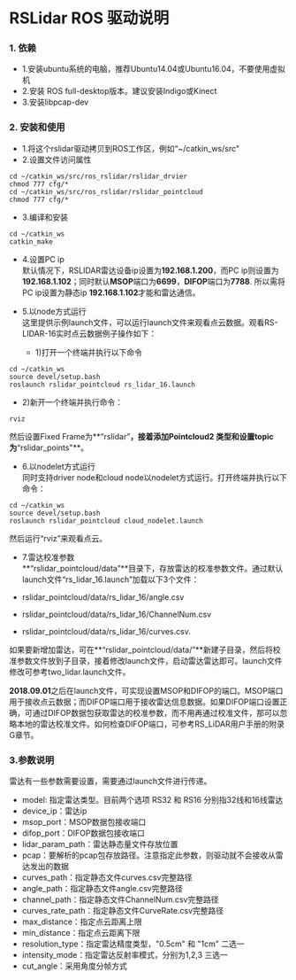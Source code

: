 # RSLidar ROS 驱动说明

### 1. 依赖
* 1.安装ubuntu系统的电脑，推荐Ubuntu14.04或Ubuntu16.04，不要使用虚拟机
* 2.安装 ROS full-desktop版本。建议安装Indigo或Kinect
* 3.安装libpcap-dev

### 2. 安装和使用
* 1.将这个rslidar驱动拷贝到ROS工作区，例如“~/catkin_ws/src"
* 2.设置文件访问属性
```
cd ~/catkin_ws/src/ros_rslidar/rslidar_drvier
chmod 777 cfg/*
cd ~/catkin_ws/src/ros_rslidar/rslidar_pointcloud
chmod 777 cfg/*
```
* 3.编译和安装
```
cd ~/catkin_ws
catkin_make
```

* 4.设置PC ip  
默认情况下，RSLIDAR雷达设备ip设置为**192.168.1.200**，而PC ip则设置为**192.168.1.102**；同时默认**MSOP**端口为**6699**，**DIFOP**端口为**7788**. 所以需将PC ip设置为静态ip **192.168.1.102**才能和雷达通信。

* 5.以node方式运行  
这里提供示例launch文件，可以运行launch文件来观看点云数据。观看RS-LIDAR-16实时点云数据例子操作如下：
   
   * 1)打开一个终端并执行以下命令
```
cd ~/catkin_ws
source devel/setup.bash
roslaunch rslidar_pointcloud rs_lidar_16.launch
```
   * 2)新开一个终端并执行命令：
```
rviz
```
然后设置Fixed Frame为**“rslidar”**，接着添加Pointcloud2 类型和设置topic为**“rslidar_points"**。

* 6.以nodelet方式运行  
同时支持driver node和cloud node以nodelet方式运行。打开终端并执行以下命令：
```
cd ~/catkin_ws
source devel/setup.bash
roslaunch rslidar_pointcloud cloud_nodelet.launch
```
然后运行“rviz”来观看点云。

* 7.雷达校准参数  
**“rslidar_pointcloud/data”**目录下，存放雷达的校准参数文件。通过默认launch文件“rs_lidar_16.launch”加载以下3个文件：
   
 * rslidar_pointcloud/data/rs_lidar_16/angle.csv
 * rslidar_pointcloud/data/rs_lidar_16/ChannelNum.csv
 * rslidar_pointcloud/data/rs_lidar_16/curves.csv.

 如果要新增加雷达，可在**“rslidar_pointcloud/data/”**新建子目录，然后将校准参数文件放到子目录，接着修改launch文件，启动雷达雷达即可。launch文件修改可参考two_lidar.launch文件。

 **2018.09.01**之后在launch文件，可实现设置MSOP和DIFOP的端口。MSOP端口用于接收点云数据；而DIFOP端口用于接收雷达信息数据。如果DIFOP端口设置正确，可通过DIFOP数据包获取雷达的校准参数，而不用再通过校准文件，那可以忽略本地的雷达校准文件。如何检查DIFOP端口，可参考RS_LiDAR用户手册的附录G章节。

### 3.参数说明
雷达有一些参数需要设置，需要通过launch文件进行传递。
* model: 指定雷达类型。目前两个选项 RS32 和 RS16 分别指32线和16线雷达
* device_ip：雷达ip
* msop_port：MSOP数据包接收端口
* difop_port：DIFOP数据包接收端口
* lidar_param_path：雷达静态量文件存放位置
* pcap：要解析的pcap包存放路径。注意指定此参数，则驱动就不会接收从雷达发出的数据
* curves_path：指定静态文件curves.csv完整路径
* angle_path：指定静态文件angle.csv完整路径
* channel_path：指定静态文件ChannelNum.csv完整路径
* curves_rate_path：指定静态文件CurveRate.csv完整路径
* max_distance：指定点云距离上限
* min_distance：指定点云距离下限
* resolution_type：指定雷达精度类型，"0.5cm" 和 "1cm" 二选一
* intensity_mode：指定雷达反射率模式，分别为1,2,3 三选一
* cut_angle：采用角度分帧方式